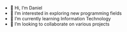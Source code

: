 - 👋 Hi, I’m Daniel
- 👀 I’m interested in exploring new programming fields
- 🌱 I’m currently learning Information Technology
- 💞️ I’m looking to collaborate on various projects

<!---
Qreampy/Qreampy is a ✨ special ✨ repository because its `README.md` (this file) appears on your GitHub profile.
You can click the Preview link to take a look at your changes.
--->

